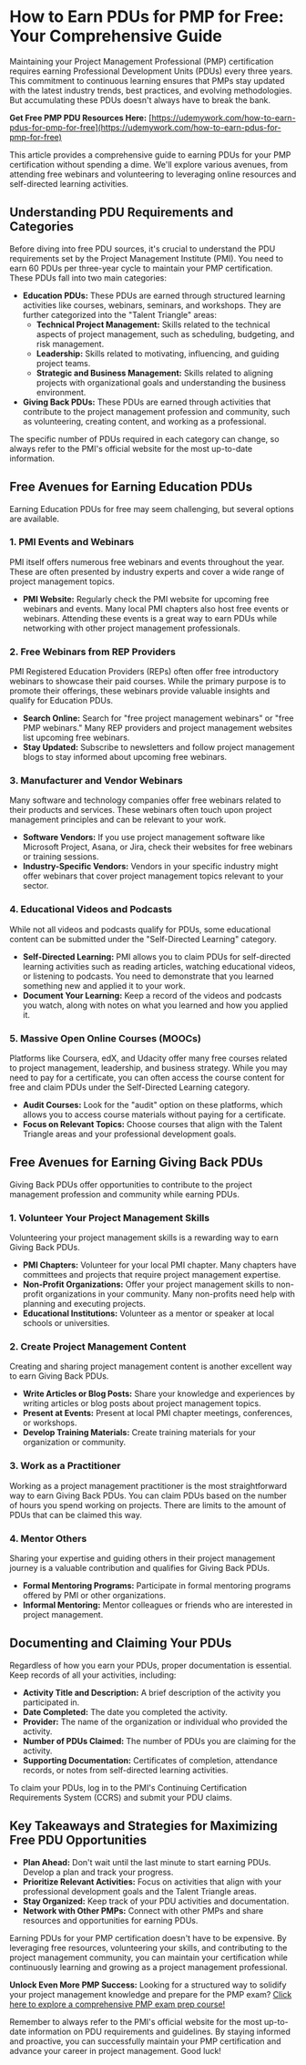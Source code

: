 # How to Earn PDUs for PMP for Free: Your Comprehensive Guide

Maintaining your Project Management Professional (PMP) certification requires earning Professional Development Units (PDUs) every three years. This commitment to continuous learning ensures that PMPs stay updated with the latest industry trends, best practices, and evolving methodologies.  But accumulating these PDUs doesn't always have to break the bank.

**Get Free PMP PDU Resources Here:** [https://udemywork.com/how-to-earn-pdus-for-pmp-for-free](https://udemywork.com/how-to-earn-pdus-for-pmp-for-free)

This article provides a comprehensive guide to earning PDUs for your PMP certification without spending a dime. We'll explore various avenues, from attending free webinars and volunteering to leveraging online resources and self-directed learning activities.

## Understanding PDU Requirements and Categories

Before diving into free PDU sources, it's crucial to understand the PDU requirements set by the Project Management Institute (PMI). You need to earn 60 PDUs per three-year cycle to maintain your PMP certification.  These PDUs fall into two main categories:

*   **Education PDUs:**  These PDUs are earned through structured learning activities like courses, webinars, seminars, and workshops. They are further categorized into the "Talent Triangle" areas:
    *   **Technical Project Management:** Skills related to the technical aspects of project management, such as scheduling, budgeting, and risk management.
    *   **Leadership:**  Skills related to motivating, influencing, and guiding project teams.
    *   **Strategic and Business Management:**  Skills related to aligning projects with organizational goals and understanding the business environment.
*   **Giving Back PDUs:** These PDUs are earned through activities that contribute to the project management profession and community, such as volunteering, creating content, and working as a professional.

The specific number of PDUs required in each category can change, so always refer to the PMI's official website for the most up-to-date information.

## Free Avenues for Earning Education PDUs

Earning Education PDUs for free may seem challenging, but several options are available.

### 1. PMI Events and Webinars

PMI itself offers numerous free webinars and events throughout the year. These are often presented by industry experts and cover a wide range of project management topics.

*   **PMI Website:** Regularly check the PMI website for upcoming free webinars and events.  Many local PMI chapters also host free events or webinars.  Attending these events is a great way to earn PDUs while networking with other project management professionals.

### 2. Free Webinars from REP Providers

PMI Registered Education Providers (REPs) often offer free introductory webinars to showcase their paid courses. While the primary purpose is to promote their offerings, these webinars provide valuable insights and qualify for Education PDUs.

*   **Search Online:** Search for "free project management webinars" or "free PMP webinars."  Many REP providers and project management websites list upcoming free webinars.
*   **Stay Updated:** Subscribe to newsletters and follow project management blogs to stay informed about upcoming free webinars.

### 3. Manufacturer and Vendor Webinars

Many software and technology companies offer free webinars related to their products and services.  These webinars often touch upon project management principles and can be relevant to your work.

*   **Software Vendors:** If you use project management software like Microsoft Project, Asana, or Jira, check their websites for free webinars or training sessions.
*   **Industry-Specific Vendors:**  Vendors in your specific industry might offer webinars that cover project management topics relevant to your sector.

### 4. Educational Videos and Podcasts

While not all videos and podcasts qualify for PDUs, some educational content can be submitted under the "Self-Directed Learning" category.

*   **Self-Directed Learning:**  PMI allows you to claim PDUs for self-directed learning activities such as reading articles, watching educational videos, or listening to podcasts.  You need to demonstrate that you learned something new and applied it to your work.
*   **Document Your Learning:**  Keep a record of the videos and podcasts you watch, along with notes on what you learned and how you applied it.

### 5. Massive Open Online Courses (MOOCs)

Platforms like Coursera, edX, and Udacity offer many free courses related to project management, leadership, and business strategy.  While you may need to pay for a certificate, you can often access the course content for free and claim PDUs under the Self-Directed Learning category.

*   **Audit Courses:** Look for the "audit" option on these platforms, which allows you to access course materials without paying for a certificate.
*   **Focus on Relevant Topics:** Choose courses that align with the Talent Triangle areas and your professional development goals.

## Free Avenues for Earning Giving Back PDUs

Giving Back PDUs offer opportunities to contribute to the project management profession and community while earning PDUs.

### 1. Volunteer Your Project Management Skills

Volunteering your project management skills is a rewarding way to earn Giving Back PDUs.

*   **PMI Chapters:**  Volunteer for your local PMI chapter.  Many chapters have committees and projects that require project management expertise.
*   **Non-Profit Organizations:**  Offer your project management skills to non-profit organizations in your community.  Many non-profits need help with planning and executing projects.
*   **Educational Institutions:**  Volunteer as a mentor or speaker at local schools or universities.

### 2. Create Project Management Content

Creating and sharing project management content is another excellent way to earn Giving Back PDUs.

*   **Write Articles or Blog Posts:** Share your knowledge and experiences by writing articles or blog posts about project management topics.
*   **Present at Events:**  Present at local PMI chapter meetings, conferences, or workshops.
*   **Develop Training Materials:**  Create training materials for your organization or community.

### 3. Work as a Practitioner

Working as a project management practitioner is the most straightforward way to earn Giving Back PDUs. You can claim PDUs based on the number of hours you spend working on projects. There are limits to the amount of PDUs that can be claimed this way.

### 4. Mentor Others

Sharing your expertise and guiding others in their project management journey is a valuable contribution and qualifies for Giving Back PDUs.

*   **Formal Mentoring Programs:** Participate in formal mentoring programs offered by PMI or other organizations.
*   **Informal Mentoring:**  Mentor colleagues or friends who are interested in project management.

## Documenting and Claiming Your PDUs

Regardless of how you earn your PDUs, proper documentation is essential. Keep records of all your activities, including:

*   **Activity Title and Description:**  A brief description of the activity you participated in.
*   **Date Completed:**  The date you completed the activity.
*   **Provider:**  The name of the organization or individual who provided the activity.
*   **Number of PDUs Claimed:** The number of PDUs you are claiming for the activity.
*   **Supporting Documentation:**  Certificates of completion, attendance records, or notes from self-directed learning activities.

To claim your PDUs, log in to the PMI's Continuing Certification Requirements System (CCRS) and submit your PDU claims.

## Key Takeaways and Strategies for Maximizing Free PDU Opportunities

*   **Plan Ahead:**  Don't wait until the last minute to start earning PDUs. Develop a plan and track your progress.
*   **Prioritize Relevant Activities:**  Focus on activities that align with your professional development goals and the Talent Triangle areas.
*   **Stay Organized:** Keep track of your PDU activities and documentation.
*   **Network with Other PMPs:**  Connect with other PMPs and share resources and opportunities for earning PDUs.

Earning PDUs for your PMP certification doesn't have to be expensive. By leveraging free resources, volunteering your skills, and contributing to the project management community, you can maintain your certification while continuously learning and growing as a project management professional.

**Unlock Even More PMP Success:**  Looking for a structured way to solidify your project management knowledge and prepare for the PMP exam? [Click here to explore a comprehensive PMP exam prep course!](https://udemywork.com/how-to-earn-pdus-for-pmp-for-free)

Remember to always refer to the PMI's official website for the most up-to-date information on PDU requirements and guidelines. By staying informed and proactive, you can successfully maintain your PMP certification and advance your career in project management. Good luck!
